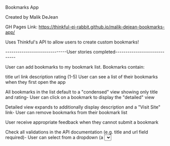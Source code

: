 Bookmarks App

Created by Malik DeJean

GH Pages Link: https://thinkful-ei-rabbit.github.io/malik-dejean-bookmarks-app/

Uses Thinkful's API to allow users to create custom bookmarks!

------------------------------User stories completed-----------------------------

User can add bookmarks to my bookmark list. Bookmarks contain:

title
url link
description
rating (1-5)
User can see a list of their bookmarks when they first open the app

All bookmarks in the list default to a "condensed" view showing only title and rating-
User can click on a bookmark to display the "detailed" view

Detailed view expands to additionally display description and a "Visit Site" link-
User can remove bookmarks from their bookmark list

User receive appropriate feedback when they cannot submit a bookmark

Check all validations in the API documentation (e.g. title and url field required)-
User can select from a dropdown (a <select> element) a "minimum rating" to filter the list by all bookmarks rated at or above the chosen selection
